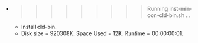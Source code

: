 * >>>>>>>>> Running inst-min-con-cld-bin.sh ...
  * Install cld-bin.
  * Disk size = 920308K. Space Used = 12K. Runtime = 00:00:00:01.
